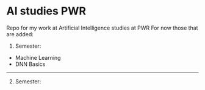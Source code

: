 # AI studies PWR
 Repo for my work at Artificial Intelligence studies at PWR
For now those that are added:
1. Semester:
- Machine Learning
- DNN Basics

---
2. Semester:
